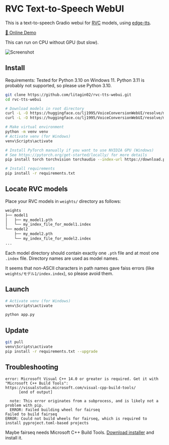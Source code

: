 # RVC Text-to-Speech WebUI

This is a text-to-speech Gradio webui for [RVC](https://github.com/RVC-Project/Retrieval-based-Voice-Conversion-WebUI) models, using [edge-tts](https://github.com/rany2/edge-tts).

[🤗 Online Demo](https://huggingface.co/spaces/litagin/rvc_okiba_TTS)

This can run on CPU without GPU (but slow).

![Screenshot](assets/screenshot.jpg)

## Install

Requirements: Tested for Python 3.10 on Windows 11. Python 3.11 is probably not supported, so please use Python 3.10.

```bash
git clone https://github.com/litagin02/rvc-tts-webui.git
cd rvc-tts-webui

# Download models in root directory
curl -L -O https://huggingface.co/lj1995/VoiceConversionWebUI/resolve/main/hubert_base.pt
curl -L -O https://huggingface.co/lj1995/VoiceConversionWebUI/resolve/main/rmvpe.pt

# Make virtual environment
python -m venv venv
# Activate venv (for Windows)
venv\Scripts\activate

# Install PyTorch manually if you want to use NVIDIA GPU (Windows)
# See https://pytorch.org/get-started/locally/ for more details
pip install torch torchvision torchaudio --index-url https://download.pytorch.org/whl/cu118

# Install requirements
pip install -r requirements.txt
```

## Locate RVC models

Place your RVC models in `weights/` directory as follows:

```bash
weights
├── model1
│   ├── my_model1.pth
│   └── my_index_file_for_model1.index
└── model2
    ├── my_model2.pth
    └── my_index_file_for_model2.index
...
```

Each model directory should contain exactly one `.pth` file and at most one `.index` file. Directory names are used as model names.

It seems that non-ASCII characters in path names gave faiss errors (like `weights/モデル1/index.index`), so please avoid them.

## Launch

```bash
# Activate venv (for Windows)
venv\Scripts\activate

python app.py
```

## Update

```bash
git pull
venv\Scripts\activate
pip install -r requirements.txt --upgrade
```

## Troubleshooting

```
error: Microsoft Visual C++ 14.0 or greater is required. Get it with "Microsoft C++ Build Tools": https://visualstudio.microsoft.com/visual-cpp-build-tools/
      [end of output]

  note: This error originates from a subprocess, and is likely not a problem with pip.
  ERROR: Failed building wheel for fairseq
Failed to build fairseq
ERROR: Could not build wheels for fairseq, which is required to install pyproject.toml-based projects
```

Maybe fairseq needs Microsoft C++ Build Tools.
[Download installer](https://visualstudio.microsoft.com/ja/thank-you-downloading-visual-studio/?sku=BuildTools&rel=16) and install it.
